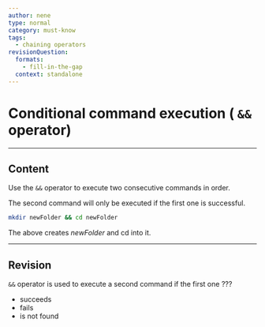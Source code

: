 ```yaml
---
author: nene
type: normal
category: must-know
tags:
  - chaining operators
revisionQuestion:
  formats:
    - fill-in-the-gap
  context: standalone
---
```


# Conditional command execution ( `&&` operator)


---

## Content

Use the `&&` operator to execute two consecutive commands in order.

The second command will only be executed if the first one is successful.

```bash
mkdir newFolder && cd newFolder
```

The above creates *newFolder* and cd into it.


---

## Revision

`&&` operator is used to execute a second command if the first one ???

- succeeds
- fails
- is not found
